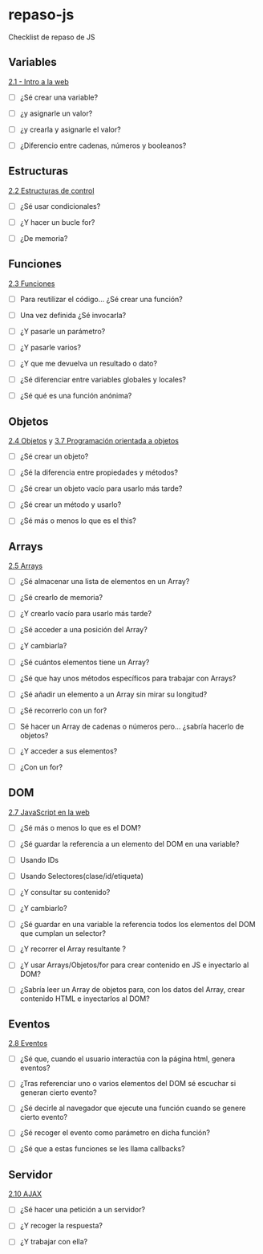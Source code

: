 # repaso-js
Checklist de repaso de JS

## Variables
[2.1 - Intro a la web](https://adalab.gitbooks.io/curso-programacion-front-end-2018/content/sprint_2/2_1_intro_a_la_programacion.html)

- [ ] ¿Sé crear una variable?

- [ ] ¿y asignarle un valor?

- [ ] ¿y crearla y asignarle el valor?

- [ ] ¿Diferencio entre cadenas, números y booleanos?

## Estructuras
[2.2 Estructuras de control](https://adalab.gitbooks.io/curso-programacion-front-end-2018/content/sprint_2/2_2_estructuras_de_control.html)

- [ ] ¿Sé usar condicionales?

- [ ] ¿Y hacer un bucle for?

- [ ] ¿De memoria?

## Funciones
[2.3 Funciones](https://adalab.gitbooks.io/curso-programacion-front-end-2018/content/sprint_2/2_3_funciones.html)

- [ ] Para  reutilizar el código…  ¿Sé crear una función?

- [ ] Una vez definida ¿Sé invocarla?

- [ ] ¿Y pasarle un parámetro?

- [ ] ¿Y pasarle varios?

- [ ] ¿Y que me devuelva un resultado o dato?

- [ ] ¿Sé diferenciar entre variables globales y locales?

- [ ] ¿Sé qué es una función anónima?

## Objetos
[2.4 Objetos](https://adalab.gitbooks.io/curso-programacion-front-end-2018/content/sprint_2/2_4_objetos.html) y [3.7 Programación orientada a objetos](https://adalab.gitbooks.io/curso-programacion-front-end-2018/content/sprint_3/3_7_programacion_orientada_a_objetos.html)
- [ ] ¿Sé crear un objeto?

- [ ] ¿Sé la diferencia entre propiedades y métodos?

- [ ] ¿Sé crear un objeto vacío para usarlo más tarde?

- [ ] ¿Sé crear un método y usarlo?

- [ ] ¿Sé más o menos lo que es el this?

## Arrays
[2.5 Arrays](https://adalab.gitbooks.io/curso-programacion-front-end-2018/content/sprint_2/2_5_arrays.html)

- [ ] ¿Sé almacenar una lista de elementos en un Array?

- [ ] ¿Sé crearlo de memoria?

- [ ] ¿Y crearlo vacío para usarlo más tarde?

- [ ] ¿Sé acceder a una posición del Array?

- [ ] ¿Y cambiarla?

- [ ] ¿Sé cuántos elementos tiene un Array?

- [ ] ¿Sé que hay unos métodos específicos para trabajar con Arrays?

- [ ] ¿Sé añadir un elemento a un Array sin mirar su longitud?

- [ ] ¿Sé recorrerlo con un for?

- [ ] Sé hacer un Array de cadenas o números pero…  ¿sabría hacerlo de objetos?

- [ ] ¿Y acceder a sus elementos?

- [ ] ¿Con un for?

## DOM
[2.7 JavaScript en la web](https://adalab.gitbooks.io/curso-programacion-front-end-2018/content/sprint_2/2_7_javascript_en_la_web.html)

- [ ] ¿Sé más o menos lo que es el DOM?

- [ ] ¿Sé guardar la referencia a un elemento del DOM en una variable?

- [ ] Usando IDs

- [ ] Usando Selectores(clase/id/etiqueta)

- [ ] ¿Y consultar su contenido?

- [ ] ¿Y cambiarlo?

- [ ] ¿Sé guardar en una variable la referencia todos los elementos del DOM que cumplan un selector?

- [ ] ¿Y recorrer el Array resultante ?

- [ ] ¿Y usar Arrays/Objetos/for para crear contenido en JS e inyectarlo al DOM?

- [ ] ¿Sabría leer un Array de objetos para, con los datos del Array, crear contenido HTML e inyectarlos al DOM?

## Eventos
[2.8 Eventos](https://adalab.gitbooks.io/curso-programacion-front-end-2018/content/sprint_2/2_8_eventos.html)

- [ ] ¿Sé que, cuando el usuario interactúa con la página html, genera eventos?

- [ ] ¿Tras referenciar uno o varios elementos del DOM sé escuchar si generan cierto evento?

- [ ] ¿Sé decirle al navegador que ejecute una función cuando se genere cierto evento?

- [ ] ¿Sé recoger el evento como parámetro en dicha función?

- [ ] ¿Sé que a estas funciones se les llama callbacks?

## Servidor
[2.10 AJAX](https://adalab.gitbooks.io/curso-programacion-front-end-2018/content/sprint_2/2_10_ajax.html)

- [ ] ¿Sé hacer una petición a un servidor?

- [ ] ¿Y recoger la respuesta?

- [ ] ¿Y trabajar con ella?
